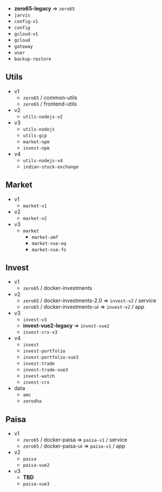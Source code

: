 - **zero65-legacy** ⇒ `zero65`
- `jarvis`
- `config-v1`
- `config`
- `gcloud-v1`
- `gcloud`
- `gateway`
- `user`
- `backup-restore`


## Utils
- v1
  - `zero65` / common-utils
  - `zero65` / frontend-utils
- v2
  - `utils-nodejs-v2`
- v3
  - `utils-nodejs`
  - `utils-gcp`
  - `market-npm`
  - `invest-npm`
- v4
  - `utils-nodejs-v4`
  - `indian-stock-exchange`

## Market
- v1
  - `market-v1`
- v2
  - `market-v2`
- v3
  - `market`
    - `market-amf`
    - `market-nse-eq`
    - `market-nse-fo`

## Invest
- v1
  - `zero65` / docker-investments
- v2
  - `zero65` / docker-investments-2.0 ⇒ `invest-v2` / service
  - `zero65` / docker-investments-ui ⇒ `invest-v2` / app
- v3
  - `invest-v3`
  - **invest-vue2-legacy** ⇒ `invest-vue2`
  - `invest-crx-v3`
- v4
  - `invest`
  - `invest-portfolio`
  - `invest-portfolio-vue3`
  - `invest-trade`
  - `invest-trade-vue3`
  - `invest-watch`
  - `invest-crx`
- data
  - `amc`
  - `zerodha`

## Paisa
- v1
  - `zero65` / docker-paisa ⇒ `paisa-v1` / service
  - `zero65` / docker-paisa-ui ⇒ `paisa-v1` / app
- v2
  - `paisa`
  - `paisa-vue2`
- v3
  - **TBD**
  - `paisa-vue3`
